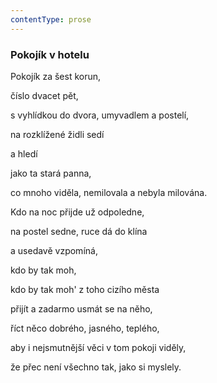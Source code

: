 ```yaml
---
contentType: prose
---
```


### Pokojík v hotelu

Pokojík za šest korun,

číslo dvacet pět,

s vyhlídkou do dvora, umyvadlem a postelí,

na rozklížené židli sedí

a hledí

jako ta stará panna,

co mnoho viděla, nemilovala a nebyla milována.

Kdo na noc přijde už odpoledne,

na postel sedne, ruce dá do klína

a usedavě vzpomíná,

kdo by tak moh,

kdo by tak moh' z toho cizího města

přijít a zadarmo usmát se na něho,

říct něco dobrého, jasného, teplého,

aby i nejsmutnější věci v tom pokoji viděly,

že přec není všechno tak, jako si myslely.
